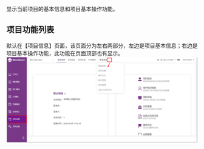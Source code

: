 显示当前项目的基本信息和项目基本操作功能。

## 项目功能列表
默认在【项目信息】页面，该页面分为左右两部分，左边是项目基本信息；右边是项目基本操作功能，此功能在页面顶部也有显示。
![!项目设置](../../img/project_management/项目功能列表.png)
